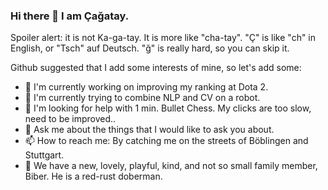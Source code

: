 ### Hi there 👋 I am Çağatay.

Spoiler alert: it is not Ka-ga-tay. It is more like "cha-tay". "Ç" is like "ch" in English, or "Tsch" auf Deutsch. "ğ" is really hard, so you can skip it.

Github suggested that I add some interests of mine, so let's add some:

- 🔭 I'm currently working on improving my ranking at Dota 2.
- 🌱 I'm currently trying to combine NLP and CV on a robot.
- 🤔 I'm looking for help with 1 min. Bullet Chess. My clicks are too slow, need to be improved..
- 💬 Ask me about the things that I would like to ask you about.
- 📫 How to reach me: By catching me on the streets of Böblingen and Stuttgart.
- 🐶 We have a new, lovely, playful, kind, and not so small family member, Biber. He is a red-rust doberman. 
